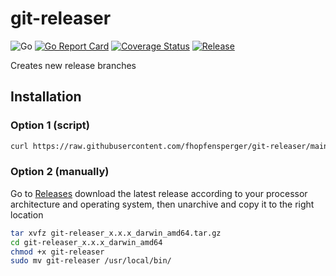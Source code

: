 # git-releaser
![Go](https://github.com/fhopfensperger/git-releaser/workflows/Go/badge.svg)
[![Go Report Card](https://goreportcard.com/badge/github.com/fhopfensperger/git-releaser)](https://goreportcard.com/report/github.com/fhopfensperger/git-releaser)
[![Coverage Status](https://coveralls.io/repos/github/fhopfensperger/git-releaser/badge.svg?branch=main)](https://coveralls.io/github/fhopfensperger/git-releaser?branch=main)
[![Release](https://img.shields.io/github/release/fhopfensperger/git-releaser.svg?style=flat-square)](https://github.com//fhopfensperger/git-releaser/releases/latest)


Creates new release branches

## Installation

### Option 1 (script)

```bash
curl https://raw.githubusercontent.com/fhopfensperger/git-releaser/main/get.sh | bash
```

### Option 2 (manually)

Go to [Releases](https://github.com/fhopfensperger/git-releaser/releases) download the latest release according to your processor architecture and operating system, then unarchive and copy it to the right location

```bash
tar xvfz git-releaser_x.x.x_darwin_amd64.tar.gz
cd git-releaser_x.x.x_darwin_amd64
chmod +x git-releaser
sudo mv git-releaser /usr/local/bin/
```
